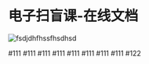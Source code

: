 # 电子扫盲课-在线文档
![fsdjdhfhssfhsdhsd](https://geekfox.com.cn/wp-content/uploads/2024/08/logo1.png
)

#111
#111
#111
#111
#111
#111
#111
#111
#122